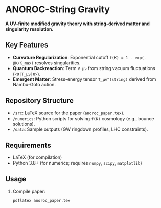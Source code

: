 # ANOROC-String Gravity
**A UV-finite modified gravity theory with string-derived matter and singularity resolution.**

## Key Features
- **Curvature Regularization**: Exponential cutoff `f(K) = 1 - exp(-βK/K_max)` resolves singularities.
- **Quantum Backreaction**: Term `V_μν` from string vacuum fluctuations (`<0|T_μν|0>`).
- **Emergent Matter**: Stress-energy tensor `T_μν^(string)` derived from Nambu-Goto action.

## Repository Structure
- `/src`: LaTeX source for the paper (`anoroc_paper.tex`).
- `/numerics`: Python scripts for solving `f(K)` cosmology (e.g., bounce solutions).
- `/data`: Sample outputs (GW ringdown profiles, LHC constraints).

## Requirements
- LaTeX (for compilation)
- Python 3.8+ (for numerics; requires `numpy`, `scipy`, `matplotlib`)

## Usage
1. Compile paper:
   ```bash
   pdflatex anoroc_paper.tex
